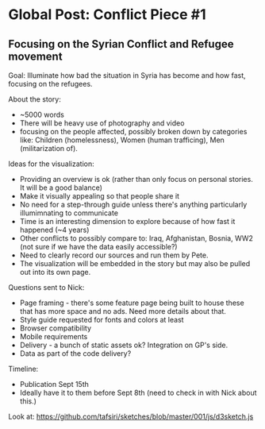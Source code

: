 # Global Post: Conflict Piece #1
## Focusing on the Syrian Conflict and Refugee movement

Goal: Illuminate how bad the situation in Syria has become and how fast, focusing on the refugees.

About the story:
- ~5000 words
- There will be heavy use of photography and video
- focusing on the people affected, possibly broken down by categories like: Children (homelessness), Women (human trafficing), Men (militarization of).

Ideas for the visualization:
- Providing an overview is ok (rather than only focus on personal stories. It will be a good balance)
- Make it visually appealing so that people share it
- No need for a step-through guide unless there's anything particularly illumimnating to communicate
- Time is an interesting dimension to explore because of how fast it happened (~4 years)
- Other conflicts to possibly compare to: Iraq, Afghanistan, Bosnia, WW2 (not sure if we have the data easily accessible?)
- Need to clearly record our sources and run them by Pete.
- The visualization will be embedded in the story but may also be pulled out into its own page.

Questions sent to Nick:
- Page framing - there's some feature page being built to house these that has more space and no ads. Need more details about that.
- Style guide requested for fonts and colors at least
- Browser compatibility
- Mobile requirements
- Delivery - a bunch of static assets ok? Integration on GP's side.
- Data as part of the code delivery?


Timeline:
- Publication Sept 15th
- Ideally have it to them before Sept 8th (need to check in with Nick about this.)


Look at:
https://github.com/tafsiri/sketches/blob/master/001/js/d3sketch.js
